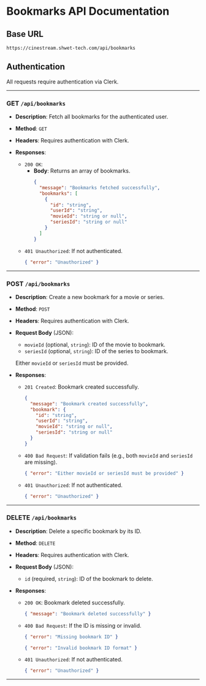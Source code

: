 # Bookmarks API Documentation

## Base URL
`https://cinestream.shwet-tech.com/api/bookmarks`

## Authentication
All requests require authentication via Clerk.

---

### GET `/api/bookmarks`

- **Description**: Fetch all bookmarks for the authenticated user.
- **Method**: `GET`
- **Headers**: Requires authentication with Clerk.

- **Responses**:
  - `200 OK`: 
    - **Body**: Returns an array of bookmarks.
      ```json
      {
        "message": "Bookmarks fetched successfully",
        "bookmarks": [
          {
            "id": "string",
            "userId": "string",
            "movieId": "string or null",
            "seriesId": "string or null"
          }
        ]
      }
      ```
  - `401 Unauthorized`: If not authenticated.
    ```json
    { "error": "Unauthorized" }
    ```

---

### POST `/api/bookmarks`

- **Description**: Create a new bookmark for a movie or series.
- **Method**: `POST`
- **Headers**: Requires authentication with Clerk.

- **Request Body** (JSON):
  - `movieId` (optional, `string`): ID of the movie to bookmark.
  - `seriesId` (optional, `string`): ID of the series to bookmark.
  
  Either `movieId` or `seriesId` must be provided.

- **Responses**:
  - `201 Created`: Bookmark created successfully.
    ```json
    {
      "message": "Bookmark created successfully",
      "bookmark": {
        "id": "string",
        "userId": "string",
        "movieId": "string or null",
        "seriesId": "string or null"
      }
    }
    ```
  - `400 Bad Request`: If validation fails (e.g., both `movieId` and `seriesId` are missing).
    ```json
    { "error": "Either movieId or seriesId must be provided" }
    ```
  - `401 Unauthorized`: If not authenticated.
    ```json
    { "error": "Unauthorized" }
    ```

---

### DELETE `/api/bookmarks`

- **Description**: Delete a specific bookmark by its ID.
- **Method**: `DELETE`
- **Headers**: Requires authentication with Clerk.

- **Request Body** (JSON):
  - `id` (required, `string`): ID of the bookmark to delete.

- **Responses**:
  - `200 OK`: Bookmark deleted successfully.
    ```json
    { "message": "Bookmark deleted successfully" }
    ```
  - `400 Bad Request`: If the ID is missing or invalid.
    ```json
    { "error": "Missing bookmark ID" }
    ```
    ```json
    { "error": "Invalid bookmark ID format" }
    ```
  - `401 Unauthorized`: If not authenticated.
    ```json
    { "error": "Unauthorized" }
    ```

---
